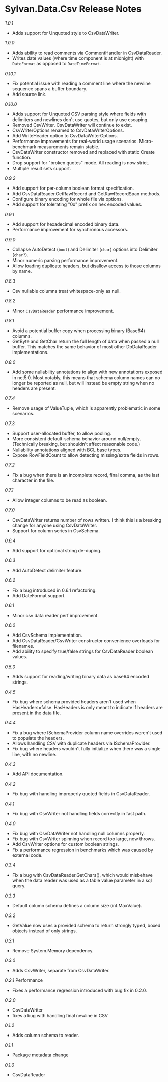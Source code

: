 # Sylvan.Data.Csv Release Notes
_1.0.1_
- Adds support for Unquoted style to CsvDataWriter.

_1.0.0_
- Adds ability to read comments via CommentHandler in CsvDataReader.
- Writes date values (where time component is at midnight) with `DateFormat` as opposed to `DateTimeFormat`.

_0.10.1_
- Fix potential issue with reading a comment line where the newline sequence spans a buffer boundary.
- Add source link.

_0.10.0_
- Adds support for Unquoted CSV parsing style where fields with delimiters and newlines don't use quotes, but only use escaping.
- Removed CsvWriter. CsvDataWriter will continue to exist.
- CsvWriterOptions renamed to CsvDataWriterOptions.
- Add WriteHeader option to CsvDataWriterOptions.
- Performance improvements for real-world usage scenarios. Micro-benchmark measurements remain stable.
- CsvDataWriter constructor removed and replaced with static Create function.
- Drop support for "broken quotes" mode. All reading is now strict.
- Multiple result sets support.

_0.9.2_
- Add support for per-column boolean format specification.
- Add CsvDataReader.GetRawRecord and GetRawRecordSpan methods.
- Configure binary encoding for whole file via options.
- Add support for tolerating "0x" prefix on hex encoded values.

_0.9.1_
- Add support for hexadecimal encoded binary data.
- Performance improvement for synchronous accessors.

_0.9.0_

- Collapse AutoDetect (`bool`) and Delimiter (`char`) options into Delimiter (`char?`).
- Minor numeric parsing performance improvement.
- Allow loading duplicate headers, but disallow access to those columns by name.

_0.8.3_

- Csv nullable columns treat whitespace-only as null.

_0.8.2_

- Minor `CsvDataReader` performance improvement.

_0.8.1_

- Avoid a potential buffer copy when processing binary (Base64) columns.
- GetByte and GetChar return the full length of data when passed a null buffer. This matches the same behavior of most other DbDataReader implementations.

_0.8.0_

- Add some nullability annotations to align with new annotations exposed in net5.0.
	Most notably, this means that schema column names can no longer be reported as null, 
	but will instead be empty string when no headers are present.


_0.7.4_

- Remove usage of ValueTuple, which is apparently problematic in some scenarios.

_0.7.3_

- Support user-allocated buffer, to allow pooling.
- More consistent default-schema behavior around null/empty. (Technically breaking, but shouldn't affect reasonable code.)
- Nullability annotations aligned with BCL base types.
- Expose RowFieldCount to allow detecting missing/extra fields in rows.

_0.7.2_

- Fix a bug when there is an incomplete record, final comma, as the last character in the file.

_0.7.1_

- Allow integer columns to be read as boolean.

_0.7.0_

- CsvDataWriter returns number of rows written. I think this is a breaking change for anyone using CsvDataWriter.
- Support for column series in CsvSchema.

_0.6.4_

- Add support for optional string de-duping.

_0.6.3_

- Add AutoDetect delimiter feature.

_0.6.2_

- Fix a bug introduced in 0.6.1 refactoring.
- Add DateFormat support.

_0.6.1_

- Minor csv data reader perf improvement.

_0.6.0_

- Add CsvSchema implementation.
- Add CsvDataReader/CsvWriter constructor convenience overloads for filenames.
- Add ability to specify true/false strings for CsvDataReader boolean values.

_0.5.0_

- Adds support for reading/writing binary data as base64 encoded strings.

_0.4.5_

- Fix bug where schema provided headers aren't used when HasHeaders=false. HasHeaders is only meant to indicate if headers are present in the data file.

_0.4.4_

- Fix a bug where ISchemaProvider column name overrides weren't used to populate the headers.
- Allows handling CSV with duplicate headers via ISchemaProvider.
- Fix bug where headers wouldn't fully initialize when there was a single line, with no newline.

_0.4.3_

- Add API documentation.

_0.4.2_

- Fix bug with handling improperly quoted fields in CsvDataReader.

_0.4.1_

- Fix bug with CsvWriter not handling fields correctly in fast path.

_0.4.0_

- Fix bug with CsvDataWriter not handling null columns properly.
- Fix bug with CsvWriter spinning when record too large, now throws.
- Add CsvWriter options for custom boolean strings.
- Fix a performance regression in benchmarks which was caused by external code.

_0.3.4_

- Fix a bug with CsvDataReader.GetChars(), which would misbehave when the data reader was used as a table value parameter in a sql query.

_0.3.3_

- Default column schema defines a column size (int.MaxValue).

_0.3.2_

- GetValue now uses a provided schema to return strongly typed, boxed objects instead of only strings.

_0.3.1_

- Remove System.Memory dependency.

_0.3.0_

- Adds CsvWriter, separate from CsvDataWriter.

_0.2.1_ Performance

- Fixes a performance regression introduced with bug fix in 0.2.0.

_0.2.0_ 

- CsvDataWriter
- fixes a bug with handling final newline in CSV

_0.1.2_ 

- Adds column schema to reader.


_0.1.1_ 

- Package metadata change

_0.1.0_ 

- CsvDataReader
